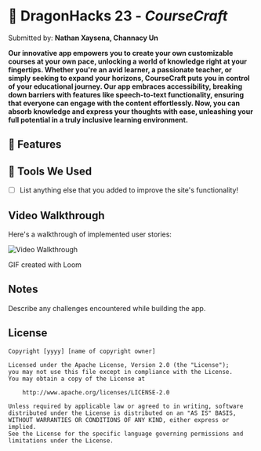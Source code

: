 # 🐉 DragonHacks 23 - *CourseCraft*

Submitted by: **Nathan Xaysena, Channacy Un**

**Our innovative app empowers you to create your own customizable courses at your own pace, unlocking a world of knowledge right at your fingertips. Whether you're an avid learner, a passionate teacher, or simply seeking to expand your horizons, CourseCraft puts you in control of your educational journey. Our app embraces accessibility, breaking down barriers with features like speech-to-text functionality, ensuring that everyone can engage with the content effortlessly. Now, you can absorb knowledge and express your thoughts with ease, unleashing your full potential in a truly inclusive learning environment.**



## 📱 Features


## 📱 Tools We Used


* [ ] List anything else that you added to improve the site's functionality!

## Video Walkthrough

Here's a walkthrough of implemented user stories:

<img src='http://i.imgur.com/link/to/your/gif/file.gif' title='Video Walkthrough' width='' alt='Video Walkthrough' />

<!-- Replace this with whatever GIF tool you used! -->
GIF created with Loom
<!-- Recommended tools:
[Kap](https://getkap.co/) for macOS
[ScreenToGif](https://www.screentogif.com/) for Windows
[peek](https://github.com/phw/peek) for Linux. -->

## Notes

Describe any challenges encountered while building the app.

## License

    Copyright [yyyy] [name of copyright owner]

    Licensed under the Apache License, Version 2.0 (the "License");
    you may not use this file except in compliance with the License.
    You may obtain a copy of the License at

        http://www.apache.org/licenses/LICENSE-2.0

    Unless required by applicable law or agreed to in writing, software
    distributed under the License is distributed on an "AS IS" BASIS,
    WITHOUT WARRANTIES OR CONDITIONS OF ANY KIND, either express or implied.
    See the License for the specific language governing permissions and
    limitations under the License.

